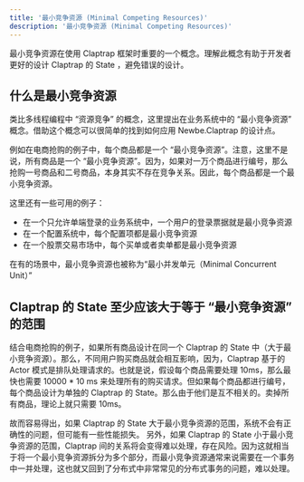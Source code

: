 ```yaml
---
title: '最小竞争资源 (Minimal Competing Resources)'
description: '最小竞争资源 (Minimal Competing Resources)'
---
```



最小竞争资源在使用 Claptrap 框架时重要的一个概念。理解此概念有助于开发者更好的设计 Claptrap 的 State ，避免错误的设计。

## 什么是最小竞争资源

类比多线程编程中 “资源竞争” 的概念，这里提出在业务系统中的 “最小竞争资源” 概念。借助这个概念可以很简单的找到如何应用 Newbe.Claptrap 的设计点。

例如在电商抢购的例子中，每个商品都是一个 “最小竞争资源”。注意，这里不是说，所有商品是一个 “最小竞争资源”。因为，如果对一万个商品进行编号，那么抢购一号商品和二号商品，本身其实不存在竞争关系。因此，每个商品都是一个最小竞争资源。

这里还有一些可用的例子：

- 在一个只允许单端登录的业务系统中，一个用户的登录票据就是最小竞争资源
- 在一个配置系统中，每个配置项都是最小竞争资源
- 在一个股票交易市场中，每个买单或者卖单都是最小竞争资源

在有的场景中，最小竞争资源也被称为“最小并发单元（Minimal Concurrent Unit）”

## Claptrap 的 State 至少应该大于等于 “最小竞争资源” 的范围

结合电商抢购的例子，如果所有商品设计在同一个 Claptrap 的 State 中（大于最小竞争资源）。那么，不同用户购买商品就会相互影响，因为，Claptrap 基于的 Actor 模式是排队处理请求的。也就是说，假设每个商品需要处理 10ms，那么最快也需要 10000 \* 10 ms 来处理所有的购买请求。但如果每个商品都进行编号，每个商品设计为单独的 Claptrap 的 State。那么由于他们是互不相关的。卖掉所有商品，理论上就只需要 10ms。

故而容易得出，如果 Claptrap 的 State 大于最小竞争资源的范围，系统不会有正确性的问题，但可能有一些性能损失。
另外，如果 Claptrap 的 State 小于最小竞争资源的范围，Claptrap 间的关系将会变得难以处理，存在风险。因为这就相当于将一个最小竞争资源拆分为多个部分，而最小竞争资源通常来说需要在一个事务中一并处理，这也就又回到了分布式中非常常见的分布式事务的问题，难以处理。
